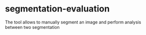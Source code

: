 # segmentation-evaluation
The tool allows to manually segment an image and perform analysis between two segmentation

